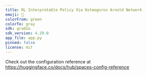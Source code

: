 ```yaml
---
title: RL Interpretable Policy Via Kolmogorov Arnold Network
emoji: 👀
colorFrom: green
colorTo: gray
sdk: gradio
sdk_version: 4.29.0
app_file: app.py
pinned: false
license: mit
---
```


Check out the configuration reference at https://huggingface.co/docs/hub/spaces-config-reference
